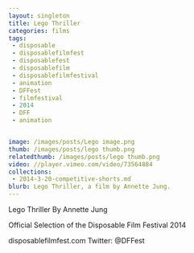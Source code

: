 ```yaml
---
layout: singleton
title: Lego Thriller
categories: films
tags:
 - disposable
 - disposablefilmfest
 - disposablefest
 - disposablefilm
 - disposablefilmfestival
 - animation
 - DFFest
 - filmfestival
 - 2014
 - DFF
 - animation


image: /images/posts/Lego image.png
thumb: /images/posts/lego thumb.png
relatedthumb: /images/posts/lego thumb.png
video: //player.vimeo.com/video/73564884
collections:
 - 2014-3-20-competitive-shorts.md
blurb: Lego Thriller, a film by Annette Jung.
---
```


Lego Thriller
By Annette Jung

Official Selection of the Disposable Film Festival 2014

disposablefilmfest.com
Twitter: @DFFest
